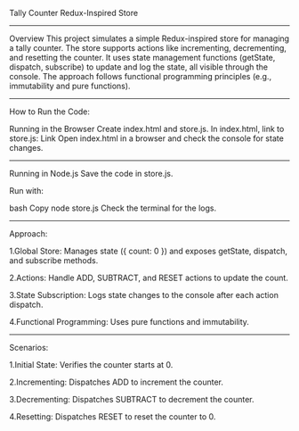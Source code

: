 Tally Counter Redux-Inspired Store
______________________________________________________________________________________________________
Overview
This project simulates a simple Redux-inspired store for managing a tally counter. The store supports actions like incrementing, decrementing, and resetting the counter. It uses state management functions (getState, dispatch, subscribe) to update and log the state, all visible through the console. The approach follows functional programming principles (e.g., immutability and pure functions).
_______________________________________________________________________________________________________
How to Run the Code:

Running in the Browser
    Create index.html and store.js.
    In index.html, link to store.js:
Link <script src="store.js"></script>
Open index.html in a browser and check the console for state changes.
________________________________________________________________________________________________________
Running in Node.js
Save the code in store.js.

Run with:

bash
Copy
node store.js
Check the terminal for the logs.
_______________________________________________________________________________________________________
Approach:

1.Global Store: Manages state ({ count: 0 }) and exposes getState, dispatch, and subscribe methods.

2.Actions: Handle ADD, SUBTRACT, and RESET actions to update the count.

3.State Subscription: Logs state changes to the console after each action dispatch.

4.Functional Programming: Uses pure functions and immutability.

_______________________________________________________________________________________________________
Scenarios:

1.Initial State: Verifies the counter starts at 0.

2.Incrementing: Dispatches ADD to increment the counter.

3.Decrementing: Dispatches SUBTRACT to decrement the counter.

4.Resetting: Dispatches RESET to reset the counter to 0.


